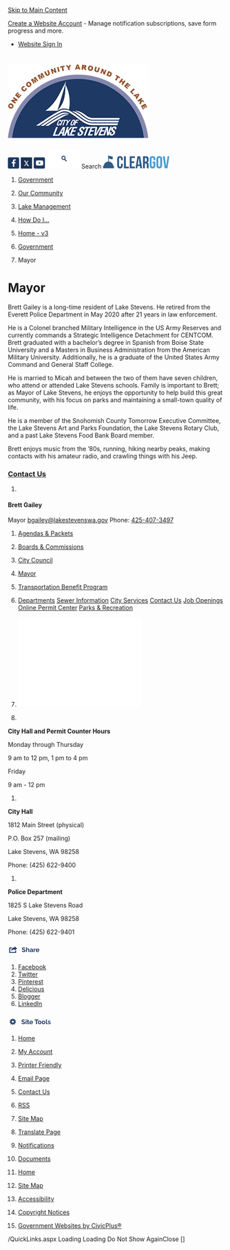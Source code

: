   [Skip to Main Content](https://www.lakestevenswa.gov/65/Mayor#cc3a7c49c4-4883-41e5-961b-4644d76557e9)  

 [Create a Website Account](https://www.lakestevenswa.gov/MyAccount/ProfileCreate)  - Manage notification subscriptions, save form progress and more.    

 *  [Website Sign In](https://www.lakestevenswa.gov/MyAccount) 

#  [![Picture of the City of Lake Stevens Logo.](images/c499973acbcd257477070a68ff651b41c9da936f489debcdfa768da9ed966295)](https://www.lakestevenswa.gov/) 

  [![Facebook](images/a9baf9569dfc470cc346ef8e145b2aaf0f651d7558c840486d628f10cb0659f3)](https://www.facebook.com/LakeStevensGov/)   [![twitter](images/3a043a2ab909d31ce06bbef23c97618ee8a89760d0195cf1d4b52cfb301733f4)](https://twitter.com/LakeStevensWA)   [![YouTube](images/161827bf73c943d181cf3afe8de85180cff3436fd6f69909f33b685f81f9047f)](https://www.youtube.com/cityoflakestevens)   [![Search](images/9163c2dae6ddc16c66f0a7f4b90c4576bff708b282f2659f7b8a3e5eb5b28454)](https://www.lakestevenswa.gov/Search/Results) Search  [![ClearGov](images/17eac683d78e52fed87adf01fb5c6f0162e641300700dc5b5582eb605c0cc7d3)](https://lakestevenswa.cleargov.com/)  

 1.  [Government](https://www.lakestevenswa.gov/31/Government) 
 1.  [Our Community](https://www.lakestevenswa.gov/9/Our-Community) 
 1.  [Lake Management](https://www.lakestevenswa.gov/408/Lake-Management) 
 1.  [How Do I...](https://www.lakestevenswa.gov/27/How-Do-I) 
  []()  []()  

 1.  [Home - v3](https://www.lakestevenswa.gov/) 
 1.  [Government](https://www.lakestevenswa.gov/31/Government) 
 1. Mayor

# Mayor

Brett Gailey is a long-time resident of Lake Stevens.  He retired from the Everett Police Department in May 2020 after 21 years in law enforcement.  

 He is a Colonel branched Military Intelligence in the US Army Reserves and currently commands a Strategic Intelligence Detachment for CENTCOM.  Brett graduated with a bachelor’s degree in Spanish from Boise State University and a Masters in Business Administration from the American Military University.  Additionally, he is a graduate of the United States Army Command and General Staff College. 

 He is married to Micah and between the two of them have seven children, who attend or attended Lake Stevens schools.  Family is important to Brett; as Mayor of Lake Stevens, he enjoys the opportunity to help build this great community, with his focus on parks and maintaining a small-town quality of life.   

 He is a member of the Snohomish County Tomorrow Executive Committee, the Lake Stevens Art and Parks Foundation, the Lake Stevens Rotary Club, and a past Lake Stevens Food Bank Board member.   

 Brett enjoys music from the ’80s, running, hiking nearby peaks, making contacts with his amateur radio, and crawling things with his Jeep.  

###  [Contact Us](https://www.lakestevenswa.gov/Directory.aspx) 

 1.    

#### Brett Gailey   

 Mayor  [bgailey@lakestevenswa.gov](mailto:bgailey@lakestevenswa.gov)  Phone: [425-407-3497](tel:4254073497)     

 1.  [Agendas & Packets](https://www.lakestevenswa.gov/329/Agendas-Packets) 
 1.  [Boards & Commissions](https://www.lakestevenswa.gov/170/Boards-Commissions) 
 1.  [City Council](https://www.lakestevenswa.gov/319/City-Council) 
 1.  [Mayor](https://www.lakestevenswa.gov/65/Mayor) 
 1.  [Transportation Benefit Program](https://www.lakestevenswa.gov/472/Transportation-Benefit-Program) 
 1.  [Departments](https://www.lakestevenswa.gov/8/Departments) 
  [Sewer Information](https://www.lakestevenswa.gov/474/Sewer-Information)   [City Services](https://www.lakestevenswa.gov/233/City-Services)   [Contact Us](https://www.lakestevenswa.gov/directory.aspx)   [Job Openings](https://www.lakestevenswa.gov/95/How-to-Apply)   [Online Permit Center](https://www.lakestevenswa.gov/158)   [Parks & Recreation](https://www.lakestevenswa.gov/157)  

 1.   ![City of Lake Stevens](images/6f706f6f576f3eb201de390a5fb07c08b752b44dd7b6366d5705aa84fcdf6b97)     

 1.    

 __City Hall and Permit Counter Hours__    

 Monday through Thursday   

9 am to 12 pm, 1 pm to 4 pm   

 Friday   

9 am - 12 pm   

 1.    

 __City Hall__      

1812 Main Street (physical)   

P.O. Box 257 (mailing)   

Lake Stevens, WA 98258   

Phone: (425) 622-9400   

 1.    

 __Police Department__    

 1825 S Lake Stevens Road   

Lake Stevens, WA 98258   

Phone: (425) 622-9401   

###  ![Share](images/964515b4d3cd3cafb44953f4a485ad704dafdffbc410d1b6cc62df952c220792) 

 1.  [Facebook](https://www.lakestevenswa.gov/Layout/WidgetShare/ShareLink/Facebook) 
 1.  [Twitter](https://www.lakestevenswa.gov/Layout/WidgetShare/ShareLink/Twitter) 
 1.  [Pinterest](https://www.lakestevenswa.gov/Layout/WidgetShare/ShareLink/Pinterest) 
 1.  [Delicious](https://www.lakestevenswa.gov/Layout/WidgetShare/ShareLink/Delicious) 
 1.  [Blogger](https://www.lakestevenswa.gov/Layout/WidgetShare/ShareLink/Blogger) 
 1.  [LinkedIn](https://www.lakestevenswa.gov/Layout/WidgetShare/ShareLink/LinkedIn) 

###  ![Site Tools](images/2a5fce8435581730f32782d08af38142a8ff904c7844b16caa491cd14036e8a5) 

 1.  [Home](https://www.lakestevenswa.gov/) 
 1.  [My Account](https://www.lakestevenswa.gov/MyAccount) 
 1.  [Printer Friendly](https://www.lakestevenswa.gov/65/Mayor#PrinterFriendly62e50871-92bf-441e-986d-1eb79699f41a) 
 1.  [Email Page](https://www.lakestevenswa.gov/EmailPage) 
 1.  [Contact Us](https://www.lakestevenswa.gov/directory.aspx) 
 1.  [RSS](https://www.lakestevenswa.gov/rss.aspx) 
 1.  [Site Map](https://www.lakestevenswa.gov/SiteMap) 
 1.  [Translate Page](https://www.lakestevenswa.gov/65/Mayor#TranslatePage62e50871-92bf-441e-986d-1eb79699f41a) 
 1.  [Notifications](https://www.lakestevenswa.gov/list.aspx) 
 1.  [Documents](https://www.lakestevenswa.gov/DocumentCenter) 

 1.  [Home](https://www.lakestevenswa.gov/)  

 1.  [Site Map](https://www.lakestevenswa.gov/sitemap.aspx)  

 1.  [Accessibility](https://www.lakestevenswa.gov/accessibility.aspx)  

 1.  [Copyright Notices](https://www.lakestevenswa.gov/site/copyright)  

 1.  [Government Websites by CivicPlus®](http://civicplus.com/referral)  

 /QuickLinks.aspx Loading Loading Do Not Show AgainClose [] 